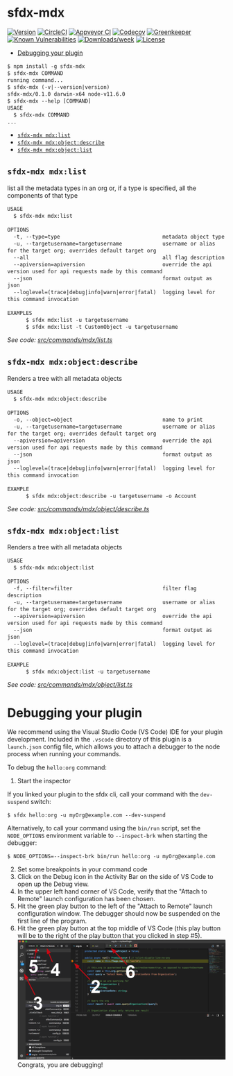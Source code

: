 sfdx-mdx
========



[![Version](https://img.shields.io/npm/v/sfdx-mdx.svg)](https://npmjs.org/package/sfdx-mdx)
[![CircleCI](https://circleci.com/gh/catalandres/mdx/tree/master.svg?style=shield)](https://circleci.com/gh/catalandres/mdx/tree/master)
[![Appveyor CI](https://ci.appveyor.com/api/projects/status/github/catalandres/mdx?branch=master&svg=true)](https://ci.appveyor.com/project/heroku/mdx/branch/master)
[![Codecov](https://codecov.io/gh/catalandres/mdx/branch/master/graph/badge.svg)](https://codecov.io/gh/catalandres/mdx)
[![Greenkeeper](https://badges.greenkeeper.io/catalandres/mdx.svg)](https://greenkeeper.io/)
[![Known Vulnerabilities](https://snyk.io/test/github/catalandres/mdx/badge.svg)](https://snyk.io/test/github/catalandres/mdx)
[![Downloads/week](https://img.shields.io/npm/dw/sfdx-mdx.svg)](https://npmjs.org/package/sfdx-mdx)
[![License](https://img.shields.io/npm/l/sfdx-mdx.svg)](https://github.com/catalandres/mdx/blob/master/package.json)

<!-- toc -->
* [Debugging your plugin](#debugging-your-plugin)
<!-- tocstop -->
<!-- install -->
<!-- usage -->
```sh-session
$ npm install -g sfdx-mdx
$ sfdx-mdx COMMAND
running command...
$ sfdx-mdx (-v|--version|version)
sfdx-mdx/0.1.0 darwin-x64 node-v11.6.0
$ sfdx-mdx --help [COMMAND]
USAGE
  $ sfdx-mdx COMMAND
...
```
<!-- usagestop -->
<!-- commands -->
* [`sfdx-mdx mdx:list`](#sfdx-mdx-mdxlist)
* [`sfdx-mdx mdx:object:describe`](#sfdx-mdx-mdxobjectdescribe)
* [`sfdx-mdx mdx:object:list`](#sfdx-mdx-mdxobjectlist)

## `sfdx-mdx mdx:list`

list all the metadata types in an org or, if a type is specified, all the components of that type

```
USAGE
  $ sfdx-mdx mdx:list

OPTIONS
  -t, --type=type                                 metadata object type
  -u, --targetusername=targetusername             username or alias for the target org; overrides default target org
  --all                                           all flag description
  --apiversion=apiversion                         override the api version used for api requests made by this command
  --json                                          format output as json
  --loglevel=(trace|debug|info|warn|error|fatal)  logging level for this command invocation

EXAMPLES
      $ sfdx mdx:list -u targetusername
      $ sfdx mdx:list -t CustomObject -u targetusername
```

_See code: [src/commands/mdx/list.ts](https://github.com/catalandres/mdx/blob/v0.1.0/src/commands/mdx/list.ts)_

## `sfdx-mdx mdx:object:describe`

Renders a tree with all metadata objects

```
USAGE
  $ sfdx-mdx mdx:object:describe

OPTIONS
  -o, --object=object                             name to print
  -u, --targetusername=targetusername             username or alias for the target org; overrides default target org
  --apiversion=apiversion                         override the api version used for api requests made by this command
  --json                                          format output as json
  --loglevel=(trace|debug|info|warn|error|fatal)  logging level for this command invocation

EXAMPLE
      $ sfdx mdx:object:describe -u targetusername -o Account
```

_See code: [src/commands/mdx/object/describe.ts](https://github.com/catalandres/mdx/blob/v0.1.0/src/commands/mdx/object/describe.ts)_

## `sfdx-mdx mdx:object:list`

Renders a tree with all metadata objects

```
USAGE
  $ sfdx-mdx mdx:object:list

OPTIONS
  -f, --filter=filter                             filter flag description
  -u, --targetusername=targetusername             username or alias for the target org; overrides default target org
  --apiversion=apiversion                         override the api version used for api requests made by this command
  --json                                          format output as json
  --loglevel=(trace|debug|info|warn|error|fatal)  logging level for this command invocation

EXAMPLE
      $ sfdx mdx:object:list -u targetusername
```

_See code: [src/commands/mdx/object/list.ts](https://github.com/catalandres/mdx/blob/v0.1.0/src/commands/mdx/object/list.ts)_
<!-- commandsstop -->
<!-- debugging-your-plugin -->
# Debugging your plugin
We recommend using the Visual Studio Code (VS Code) IDE for your plugin development. Included in the `.vscode` directory of this plugin is a `launch.json` config file, which allows you to attach a debugger to the node process when running your commands.

To debug the `hello:org` command: 
1. Start the inspector
  
If you linked your plugin to the sfdx cli, call your command with the `dev-suspend` switch: 
```sh-session
$ sfdx hello:org -u myOrg@example.com --dev-suspend
```
  
Alternatively, to call your command using the `bin/run` script, set the `NODE_OPTIONS` environment variable to `--inspect-brk` when starting the debugger:
```sh-session
$ NODE_OPTIONS=--inspect-brk bin/run hello:org -u myOrg@example.com
```

2. Set some breakpoints in your command code
3. Click on the Debug icon in the Activity Bar on the side of VS Code to open up the Debug view.
4. In the upper left hand corner of VS Code, verify that the "Attach to Remote" launch configuration has been chosen.
5. Hit the green play button to the left of the "Attach to Remote" launch configuration window. The debugger should now be suspended on the first line of the program. 
6. Hit the green play button at the top middle of VS Code (this play button will be to the right of the play button that you clicked in step #5).
<br><img src=".images/vscodeScreenshot.png" width="480" height="278"><br>
Congrats, you are debugging!
